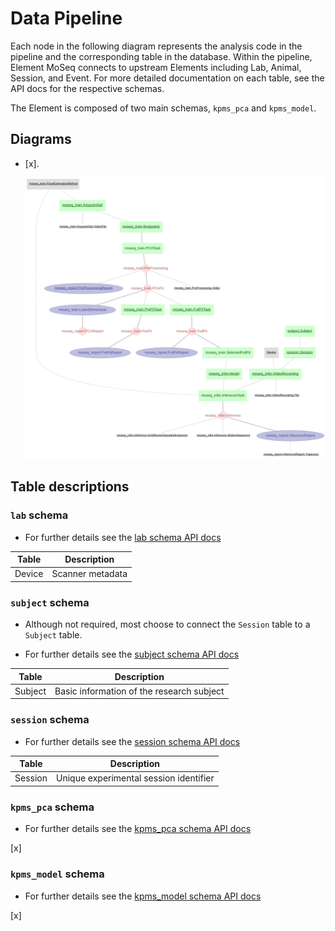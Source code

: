 # Data Pipeline

Each node in the following diagram represents the analysis code in the pipeline and the
corresponding table in the database.  Within the pipeline, Element MoSeq
connects to upstream Elements including Lab, Animal, Session, and Event. For more 
detailed documentation on each table, see the API docs for the respective schemas.

The Element is composed of two main schemas, `kpms_pca` and `kpms_model`.

## Diagrams

- [x].

     ![pipeline](https://raw.githubusercontent.com/datajoint/element-moseq/main/images/pipeline.svg)


## Table descriptions

### `lab` schema

- For further details see the [lab schema API docs](https://datajoint.com/docs/elements/element-lab/latest/api/element_lab/lab/)

| Table | Description |
| --- | --- |
| Device | Scanner metadata |

### `subject` schema

- Although not required, most choose to connect the `Session` table to a `Subject` table.

- For further details see the [subject schema API docs](https://datajoint.com/docs/elements/element-animal/latest/api/element_animal/subject/)

| Table | Description |
| --- | --- |
| Subject | Basic information of the research subject |

### `session` schema

- For further details see the [session schema API docs](https://datajoint.com/docs/elements/element-session/latest/api/element_session/session_with_datetime/)

| Table | Description |
| --- | --- |
| Session | Unique experimental session identifier |

### `kpms_pca` schema

- For further details see the [kpms_pca schema API docs](https://datajoint.com/docs/elements/element-moseq/latest/api/element_moseq/kpms_pca/)

[x]

### `kpms_model` schema

- For further details see the [kpms_model schema API docs](https://datajoint.com/docs/elements/element-moseq/latest/api/element_moseq/kpms_model/)

[x]